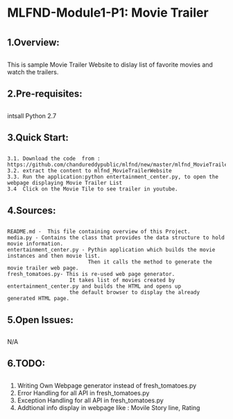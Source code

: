 # MLFND-Module1-P1: Movie Trailer <h1>
## 1.Overview: <h2>
  This is sample Movie Trailer Website to dislay list of favorite movies and watch the trailers.
  
## 2.Pre-requisites: <h2>
  intsall Python 2.7
    
## 3.Quick Start: <h2>
    3.1. Download the code  from : https://github.com/chandureddypublic/mlfnd/new/master/mlfnd_MovieTrailerWebsite
    3.2. extract the content to mlfnd_MovieTrailerWebsite
    3.3. Run the application:python entertainment_center.py, to open the webpage displaying Movie Trailer List
    3.4  Click on the Movie Tile to see trailer in youtube.

## 4.Sources:<h2>
    README.md -  This file containing overview of this Project.
    media.py - Contains the class that provides the data structure to hold movie information.
    entertainment_center.py - Pythin application which builds the movie instances and then movie list. 
                              Then it calls the method to generate the movie trailer web page.
    fresh_tomatoes.py- This is re-used web page generator. 
                        It takes list of movies created by entertainment_center.py and builds the HTML and opens up
                        the default browser to display the already generated HTML page.

## 5.Open Issues:<h2>
   N/A

## 6.TODO:<h2>
1. Writing Own Webpage generator instead of fresh_tomatoes.py
2. Error Handling for all API in  fresh_tomatoes.py
3. Exception Handling for all API in  fresh_tomatoes.py
4. Addtional info display in webpage like : Movile Story line, Rating
